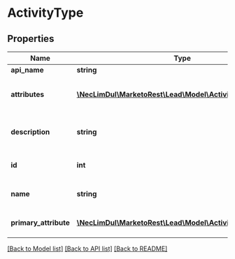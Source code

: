# ActivityType

## Properties
Name | Type | Description | Notes
------------ | ------------- | ------------- | -------------
**api_name** | **string** |  | [optional] 
**attributes** | [**\NecLimDul\MarketoRest\Lead\Model\ActivityTypeAttribute[]**](ActivityTypeAttribute.md) | List of secondary attributes of the type | 
**description** | **string** | Description of the activity type | [optional] 
**id** | **int** | Id of the activity type | 
**name** | **string** | Name of the activity type | 
**primary_attribute** | [**\NecLimDul\MarketoRest\Lead\Model\ActivityTypeAttribute**](ActivityTypeAttribute.md) | Primary attribute of the type | 

[[Back to Model list]](../README.md#documentation-for-models) [[Back to API list]](../README.md#documentation-for-api-endpoints) [[Back to README]](../README.md)


